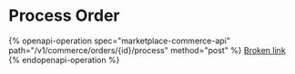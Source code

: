 # Process Order

{% openapi-operation spec="marketplace-commerce-api" path="/v1/commerce/orders/{id}/process" method="post" %}
[Broken link](broken-reference)
{% endopenapi-operation %}
